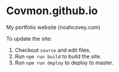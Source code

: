 # Covmon.github.io
My portfolio website (noahcovey.com)

To update the site:
1) Checkout `source` and edit files.
2) Run `npm run build` to build the site.
3) Run `npm run deploy` to deploy to master.
